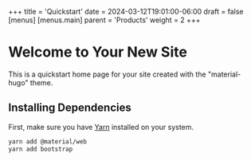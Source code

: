 +++
title = 'Quickstart'
date = 2024-03-12T19:01:00-06:00
draft = false
[menus]
  [menus.main]
    parent = 'Products'
    weight = 2
+++
# Welcome to Your New Site

This is a quickstart home page for your site created with the "material-hugo" theme.

## Installing Dependencies

First, make sure you have [Yarn](https://yarnpkg.com/) installed on your system.

```bash
yarn add @material/web
yarn add bootstrap